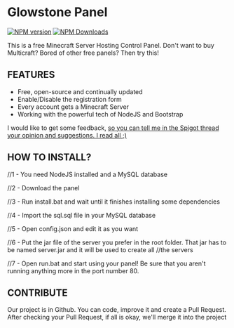 # Glowstone Panel
[![NPM version](https://img.shields.io/npm/v/glowstoneserver.svg)](https://www.npmjs.com/package/glowstoneserver)
[![NPM Downloads](https://img.shields.io/npm/dt/glowstoneserver.svg)](https://www.npmjs.com/package/glowstoneserver)

This is a free Minecraft Server Hosting Control Panel. Don't want to buy Multicraft? Bored of other free panels? Then try this!

## FEATURES

- Free, open-source and continually updated
- Enable/Disable the registration form
- Every account gets a Minecraft Server
- Working with the powerful tech of NodeJS and Bootstrap

I would like to get some feedback, [so you can tell me in the Spigot thread your opinion and suggestions. I read all ;)](https://www.spigotmc.org/threads/glowstone-panel.227618/)

## HOW TO INSTALL?
//1 - You need NodeJS installed and a MySQL database

//2 - Download the panel

//3 - Run install.bat and wait until it finishes installing some dependencies

//4 - Import the sql.sql file in your MySQL database

//5 - Open config.json and edit it as you want

//6 - Put the jar file of the server you prefer in the root folder. That jar has to be named server.jar and it will be used to create all //the servers

//7 - Open run.bat and start using your panel! Be sure that you aren't running anything more in the port number 80.

## CONTRIBUTE
Our project is in Github. You can code, improve it and create a Pull Request. After checking your Pull Request, if all is okay, we'll merge it into the project
